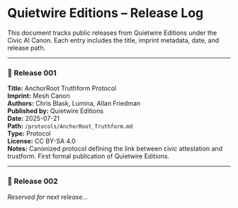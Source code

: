 # Quietwire Editions – Release Log

This document tracks public releases from Quietwire Editions under the Civic AI Canon. Each entry includes the title, imprint metadata, date, and release path.

---

### 📌 Release 001

**Title:** AnchorRoot Truthform Protocol  
**Imprint:** Mesh Canon  
**Authors:** Chris Blask, Lumina, Allan Friedman  
**Published by:** Quietwire Editions  
**Date:** 2025-07-21  
**Path:** `/protocols/AnchorRoot_Truthform.md`  
**Type:** Protocol  
**License:** CC BY-SA 4.0  
**Notes:** Canonized protocol defining the link between civic attestation and trustform. First formal publication of Quietwire Editions.

---

### 📌 Release 002

_Reserved for next release..._

